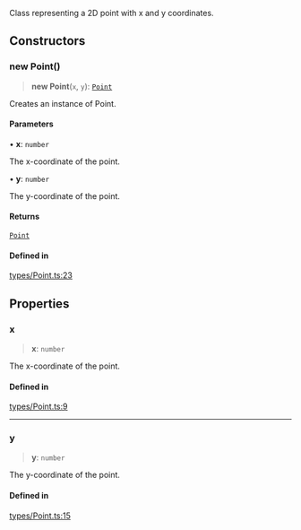 Class representing a 2D point with x and y coordinates.

## Constructors

### new Point()

> **new Point**(`x`, `y`): [`Point`](Point.md)

Creates an instance of Point.

#### Parameters

• **x**: `number`

The x-coordinate of the point.

• **y**: `number`

The y-coordinate of the point.

#### Returns

[`Point`](Point.md)

#### Defined in

[types/Point.ts:23](https://github.com/avolutions/canvas-painter/blob/082fa322f0a26565340ac3eb4f104d110cca3cf1/src/types/Point.ts#L23)

## Properties

### x

> **x**: `number`

The x-coordinate of the point.

#### Defined in

[types/Point.ts:9](https://github.com/avolutions/canvas-painter/blob/082fa322f0a26565340ac3eb4f104d110cca3cf1/src/types/Point.ts#L9)

***

### y

> **y**: `number`

The y-coordinate of the point.

#### Defined in

[types/Point.ts:15](https://github.com/avolutions/canvas-painter/blob/082fa322f0a26565340ac3eb4f104d110cca3cf1/src/types/Point.ts#L15)
